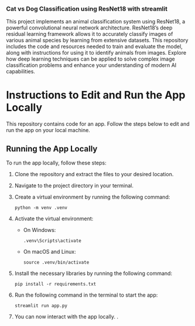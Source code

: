 ### Cat vs Dog Classification using ResNet18 with streamlit

This project implements an animal classification system using ResNet18, a powerful convolutional neural network architecture. ResNet18’s deep residual learning framework allows it to accurately classify images of various animal species by learning from extensive datasets. This repository includes the code and resources needed to train and evaluate the model, along with instructions for using it to identify animals from images. Explore how deep learning techniques can be applied to solve complex image classification problems and enhance your understanding of modern AI capabilities.

# Instructions to Edit and Run the App Locally

This repository contains code for an app. Follow the steps below to edit and run the app on your local machine.

## Running the App Locally

To run the app locally, follow these steps:

1. Clone the repository and extract the files to your desired location.

2. Navigate to the project directory in your terminal.

3. Create a virtual environment by running the following command:

    ```
    python -m venv .venv
    ```

4. Activate the virtual environment:

    - On Windows:
    
        ```
        .venv\Scripts\activate
        ```

    - On macOS and Linux:
    
        ```
        source .venv/bin/activate
        ```

5. Install the necessary libraries by running the following command:

    ```
    pip install -r requirements.txt
    ```

6. Run the following command in the terminal to start the app:

    ```
    streamlit run app.py
    ```


8. You can now interact with the app locally.
.

